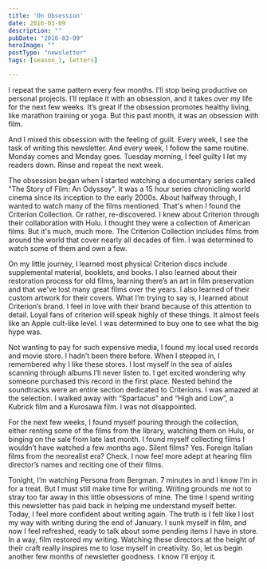 ```yaml
---
title: 'On Obsession'
date: 2016-03-09
description: ""
pubDate: "2016-03-09"
heroImage: ""
postType: "newsletter"
tags: [season_1, letters]

---
```




I repeat the same pattern every few months. I’ll stop being productive on personal projects. I’ll replace it with an obsession, and it takes over my life for the next few weeks. It’s great if the obsession promotes healthy living, like marathon training or yoga. But this past month, it was an obsession with film.

And I mixed this obsession with the feeling of guilt. Every week, I see the task of writing this newsletter. And every week, I follow the same routine. Monday comes and Monday goes. Tuesday morning, I feel guilty I let my readers down. Rinse and repeat the next week.

The obsession began when I started watching a documentary series called "The Story of Film: An Odyssey". It was a 15 hour series chronicling world cinema since its inception to the early 2000s. About halfway through, I wanted to watch many of the films mentioned. That's when I found the Criterion Collection. Or rather, re-discovered. I knew about Criterion through their collaboration with Hulu. I thought they were a collection of American films. But it's much, much more. The Criterion Collection includes films from around the world that cover nearly all decades of film. I was determined to watch some of them and own a few.

On my little journey, I learned most physical Criterion discs include supplemental material, booklets, and books. I also learned about their restoration process for old films, learning there’s an art in film preservation and that we’ve lost many great films over the years. I also learned of their custom artwork for their covers. What I’m trying to say is, I learned about Criterion’s brand. I feel in love with their brand because of this attention to detail. Loyal fans of criterion will speak highly of these things. It almost feels like an Apple cult-like level. I was determined to buy one to see what the big hype was.

Not wanting to pay for such expensive media, I found my local used records and movie store. I hadn’t been there before. When I stepped in, I remembered why I like these stores. I lost myself in the sea of aisles scanning through albums I’ll never listen to. I get excited wondering why someone purchased this record in the first place. Nested behind the soundtracks were an entire section dedicated to Criterions. I was amazed at the selection. I walked away with “Spartacus" and “High and Low”, a Kubrick film and a Kurosawa film. I was not disappointed.

For the next few weeks, I found myself pouring through the collection, either renting some of the films from the library, watching them on Hulu, or binging on the sale from late last month. I found myself collecting films I wouldn’t have watched a few months ago. Silent films? Yes. Foreign Italian films from the neorealist era? Check. I now feel more adept at hearing film director’s names and reciting one of their films.

Tonight, I’m watching Persona from Bergman. 7 minutes in and I know I’m in for a treat. But I must still make time for writing. Writing grounds me not to stray too far away in this little obsessions of mine. The time I spend writing this newsletter has paid back in helping me understand myself better. Today, I feel more confident about writing again. The truth is I felt like I lost my way with writing during the end of January. I sunk myself in film, and now I feel refreshed, ready to talk about some pending items I have in store. In a way, film restored my writing. Watching these directors at the height of their craft really inspires me to lose myself in creativity. So, let us begin another few months of newsletter goodness. I know I’ll enjoy it.
